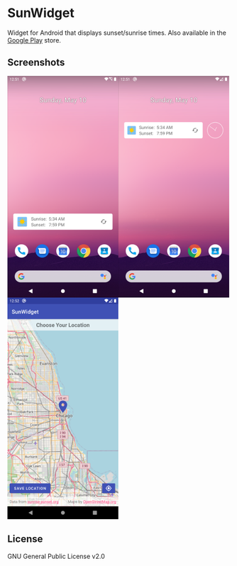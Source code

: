 # SunWidget
Widget for Android that displays sunset/sunrise times. Also available in the [Google Play](https://play.google.com/store/apps/details?id=xyz.koleno.sunwidget) store.


## Screenshots
<img src="screenshot.png?raw=true" width="250" align="left">
<img src="screenshot1.png?raw=true" width="250" align="left">
<img src="screenshot2.png?raw=true" width="250">

## License
GNU General Public License v2.0 
